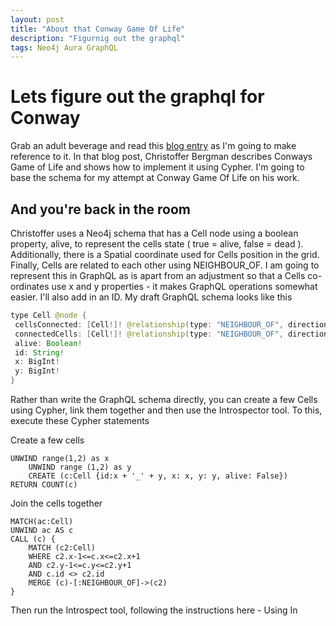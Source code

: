 ```yaml
---
layout: post
title: "About that Conway Game Of Life"
description: "Figurnig out the graphql"
tags: Neo4j Aura GraphQL
---
```


# Lets figure out the graphql for Conway

Grab an adult beverage and read this [blog entry](https://medium.com/neo4j/a-cypher-game-of-life-53b5faf04caa/) as I'm going to make reference to it. In that blog post, Christoffer Bergman describes Conways Game of Life and shows how to implement it using Cypher. I'm going to base the schema for my attempt at Conway Game Of Life on his work.

## And you're back in the room

Christoffer uses a Neo4j schema that has a Cell node using a boolean property, alive, to represent the cells state ( true = alive, false = dead ). Additionally, there is a Spatial coordinate used for Cells position in the grid. Finally, Cells are related to each other using NEIGHBOUR_OF. I am going to represent this in GraphQL as is apart from an adjustment so that a Cells co-ordinates use x and y properties - it makes GraphQL operations somewhat easier. I'll also add in an ID. My draft GraphQL schema looks like this

```java
type Cell @node {
 cellsConnected: [Cell!]! @relationship(type: "NEIGHBOUR_OF", direction: IN)
 connectedCells: [Cell!]! @relationship(type: "NEIGHBOUR_OF", direction: OUT)
 alive: Boolean!
 id: String!
 x: BigInt!
 y: BigInt!
}
```

Rather than write the GraphQL schema directly, you can create a few Cells using Cypher, link them together and then use the Introspector tool. To this, execute these Cypher statements

Create a few cells

```Text
UNWIND range(1,2) as x
    UNWIND range (1,2) as y
    CREATE (c:Cell {id:x + '_' + y, x: x, y: y, alive: False})
RETURN COUNT(c)
```

Join the cells together

```Text
MATCH(ac:Cell)
UNWIND ac AS c
CALL (c) {
    MATCH (c2:Cell)
    WHERE c2.x-1<=c.x<=c2.x+1
    AND c2.y-1<=c.y<=c2.y+1
    AND c.id <> c2.id
    MERGE (c)-[:NEIGHBOUR_OF]->(c2)
}
```

Then run the Introspect tool, following the instructions here - Using In
